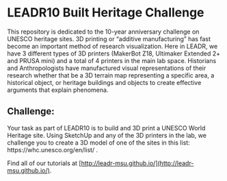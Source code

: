 # LEADR10 Built Heritage Challenge

<p>This repository is dedicated to the 10-year anniversary challenge on UNESCO heritage sites. 3D printing or “additive manufacturing” has fast become an important method of research visualization. Here in LEADR, we have 3 different types of 3D printers (MakerBot Z18, Ultimaker Extended 2+ and PRUSA mini) and a total of 4 printers in the main lab space. Historians and Anthropologists have manufactured visual representations of their research whether that be a 3D terrain map representing a specific area, a historical object, or heritage buildings and objects to create effective arguments that explain phenomena.</p>

## Challenge:
<p></p>Your task as part of LEADR10 is to build and 3D print a UNESCO World Heritage site. Using SketchUp and any of the 3D printers in the lab, we challenge you to create a 3D model of one of the sites in this list: https://whc.unesco.org/en/list/ .</p>

Find all of our tutorials at [http://leadr-msu.github.io/](http://leadr-msu.github.io/). 
